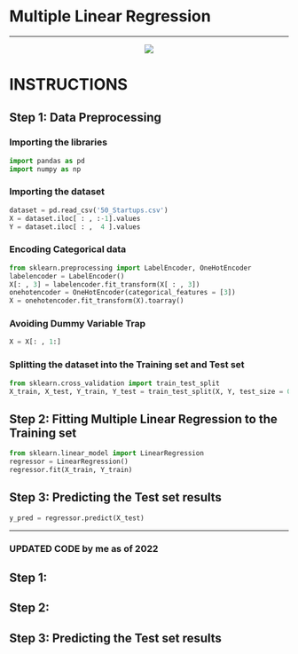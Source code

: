 # Multiple Linear Regression
***
<p align="center">
  <img src="https://github.com/Avik-Jain/100-Days-Of-ML-Code/blob/master/Info-graphs/Day%203.jpg">
</p>

# INSTRUCTIONS

## Step 1: Data Preprocessing

### Importing the libraries
```python
import pandas as pd
import numpy as np
```
### Importing the dataset
```python
dataset = pd.read_csv('50_Startups.csv')
X = dataset.iloc[ : , :-1].values
Y = dataset.iloc[ : ,  4 ].values
```

### Encoding Categorical data
```python
from sklearn.preprocessing import LabelEncoder, OneHotEncoder
labelencoder = LabelEncoder()
X[: , 3] = labelencoder.fit_transform(X[ : , 3])
onehotencoder = OneHotEncoder(categorical_features = [3])
X = onehotencoder.fit_transform(X).toarray()
```

### Avoiding Dummy Variable Trap
```python
X = X[: , 1:]
```

### Splitting the dataset into the Training set and Test set
```python
from sklearn.cross_validation import train_test_split
X_train, X_test, Y_train, Y_test = train_test_split(X, Y, test_size = 0.2, random_state = 0)
```
## Step 2: Fitting Multiple Linear Regression to the Training set
```python
from sklearn.linear_model import LinearRegression
regressor = LinearRegression()
regressor.fit(X_train, Y_train)
```

## Step 3: Predicting the Test set results
```python
y_pred = regressor.predict(X_test)
```

***

### UPDATED CODE by me as of 2022

## Step 1: 
## Step 2: 
## Step 3: Predicting the Test set results